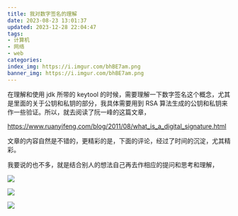 ```yaml
---
title: 我对数字签名的理解
date: 2023-08-23 13:01:37
updated: 2023-12-28 22:04:47
tags:
- 计算机
- 网络
- web
categories:
index_img: https://i.imgur.com/bhBE7am.png
banner_img: https://i.imgur.com/bhBE7am.png
---
```


在理解和使用 jdk 所带的 keytool 的时候，需要理解一下数字签名这个概念，尤其是里面的关于公钥和私钥的部分，我具体需要用到 RSA 算法生成的公钥和私钥来作一些验证。所以，就去阅读了阮一峰的这篇文章，

<https://www.ruanyifeng.com/blog/2011/08/what_is_a_digital_signature.html>

文章的内容自然是不错的，更精彩的是，下面的评论，经过了时间的沉淀，尤其精彩。

我要说的也不多，就是结合别人的想法自己再去作相应的提问和思考和理解，

![](https://i.imgur.com/gcGMnAa.jpg)

![](https://i.imgur.com/WLv5cJp.jpg)

![](https://i.imgur.com/P6vcHiE.jpg)

